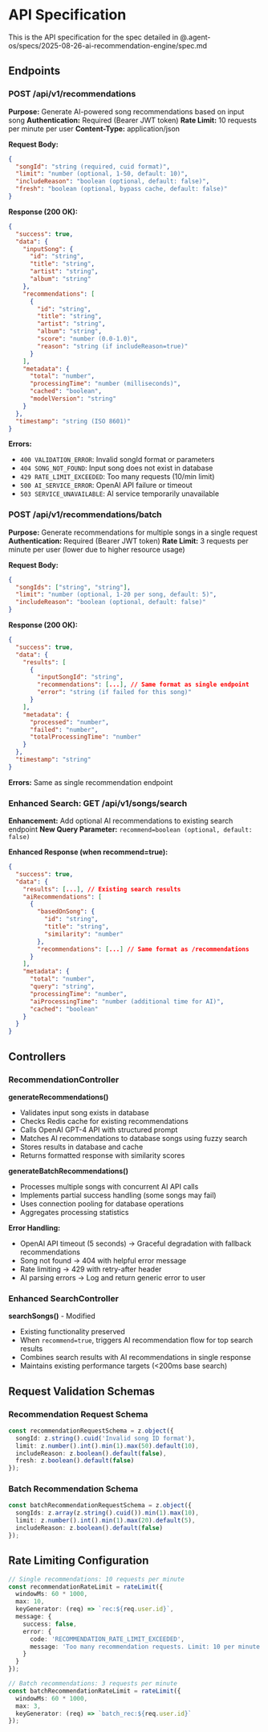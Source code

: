 # API Specification

This is the API specification for the spec detailed in @.agent-os/specs/2025-08-26-ai-recommendation-engine/spec.md

## Endpoints

### POST /api/v1/recommendations

**Purpose:** Generate AI-powered song recommendations based on input song
**Authentication:** Required (Bearer JWT token)
**Rate Limit:** 10 requests per minute per user
**Content-Type:** application/json

**Request Body:**
```json
{
  "songId": "string (required, cuid format)",
  "limit": "number (optional, 1-50, default: 10)",
  "includeReason": "boolean (optional, default: false)",
  "fresh": "boolean (optional, bypass cache, default: false)"
}
```

**Response (200 OK):**
```json
{
  "success": true,
  "data": {
    "inputSong": {
      "id": "string",
      "title": "string", 
      "artist": "string",
      "album": "string"
    },
    "recommendations": [
      {
        "id": "string",
        "title": "string",
        "artist": "string", 
        "album": "string",
        "score": "number (0.0-1.0)",
        "reason": "string (if includeReason=true)"
      }
    ],
    "metadata": {
      "total": "number",
      "processingTime": "number (milliseconds)",
      "cached": "boolean",
      "modelVersion": "string"
    }
  },
  "timestamp": "string (ISO 8601)"
}
```

**Errors:**
- `400 VALIDATION_ERROR`: Invalid songId format or parameters
- `404 SONG_NOT_FOUND`: Input song does not exist in database  
- `429 RATE_LIMIT_EXCEEDED`: Too many requests (10/min limit)
- `500 AI_SERVICE_ERROR`: OpenAI API failure or timeout
- `503 SERVICE_UNAVAILABLE`: AI service temporarily unavailable

### POST /api/v1/recommendations/batch

**Purpose:** Generate recommendations for multiple songs in a single request
**Authentication:** Required (Bearer JWT token)
**Rate Limit:** 3 requests per minute per user (lower due to higher resource usage)

**Request Body:**
```json
{
  "songIds": ["string", "string"],
  "limit": "number (optional, 1-20 per song, default: 5)",
  "includeReason": "boolean (optional, default: false)"
}
```

**Response (200 OK):**
```json
{
  "success": true,
  "data": {
    "results": [
      {
        "inputSongId": "string",
        "recommendations": [...], // Same format as single endpoint
        "error": "string (if failed for this song)"
      }
    ],
    "metadata": {
      "processed": "number",
      "failed": "number", 
      "totalProcessingTime": "number"
    }
  },
  "timestamp": "string"
}
```

**Errors:** Same as single recommendation endpoint

### Enhanced Search: GET /api/v1/songs/search

**Enhancement:** Add optional AI recommendations to existing search endpoint
**New Query Parameter:** `recommend=boolean (optional, default: false)`

**Enhanced Response (when recommend=true):**
```json
{
  "success": true,
  "data": {
    "results": [...], // Existing search results
    "aiRecommendations": [
      {
        "basedOnSong": {
          "id": "string",
          "title": "string",
          "similarity": "number"
        },
        "recommendations": [...] // Same format as /recommendations
      }
    ],
    "metadata": {
      "total": "number",
      "query": "string", 
      "processingTime": "number",
      "aiProcessingTime": "number (additional time for AI)",
      "cached": "boolean"
    }
  }
}
```

## Controllers

### RecommendationController

**generateRecommendations()**
- Validates input song exists in database
- Checks Redis cache for existing recommendations
- Calls OpenAI GPT-4 API with structured prompt
- Matches AI recommendations to database songs using fuzzy search
- Stores results in database and cache
- Returns formatted response with similarity scores

**generateBatchRecommendations()**  
- Processes multiple songs with concurrent AI API calls
- Implements partial success handling (some songs may fail)
- Uses connection pooling for database operations
- Aggregates processing statistics

**Error Handling:**
- OpenAI API timeout (5 seconds) → Graceful degradation with fallback recommendations
- Song not found → 404 with helpful error message
- Rate limiting → 429 with retry-after header
- AI parsing errors → Log and return generic error to user

### Enhanced SearchController

**searchSongs()** - Modified
- Existing functionality preserved
- When `recommend=true`, triggers AI recommendation flow for top search results
- Combines search results with AI recommendations in single response
- Maintains existing performance targets (<200ms base search)

## Request Validation Schemas

### Recommendation Request Schema
```typescript
const recommendationRequestSchema = z.object({
  songId: z.string().cuid('Invalid song ID format'),
  limit: z.number().int().min(1).max(50).default(10),
  includeReason: z.boolean().default(false),
  fresh: z.boolean().default(false)
});
```

### Batch Recommendation Schema
```typescript
const batchRecommendationRequestSchema = z.object({
  songIds: z.array(z.string().cuid()).min(1).max(10),
  limit: z.number().int().min(1).max(20).default(5),
  includeReason: z.boolean().default(false)
});
```

## Rate Limiting Configuration

```typescript
// Single recommendations: 10 requests per minute
const recommendationRateLimit = rateLimit({
  windowMs: 60 * 1000,
  max: 10,
  keyGenerator: (req) => `rec:${req.user.id}`,
  message: {
    success: false,
    error: {
      code: 'RECOMMENDATION_RATE_LIMIT_EXCEEDED',
      message: 'Too many recommendation requests. Limit: 10 per minute.'
    }
  }
});

// Batch recommendations: 3 requests per minute  
const batchRecommendationRateLimit = rateLimit({
  windowMs: 60 * 1000,
  max: 3,
  keyGenerator: (req) => `batch_rec:${req.user.id}`
});
```